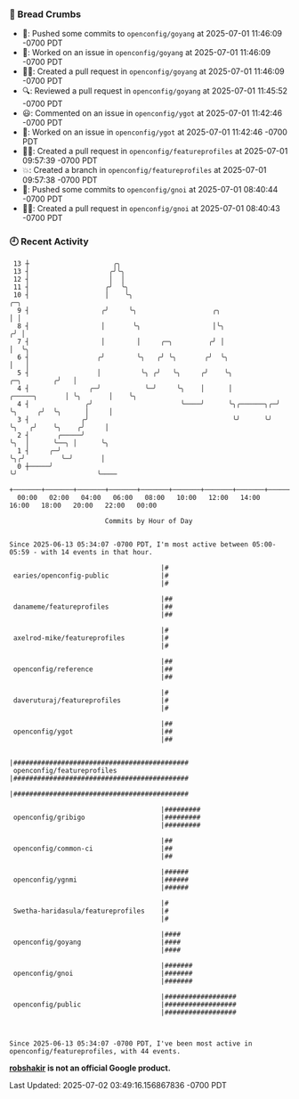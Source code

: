 ### 🍞 Bread Crumbs

 * 🚢: Pushed some commits to `openconfig/goyang` at 2025-07-01 11:46:09 -0700 PDT
 * 👀: Worked on an issue in `openconfig/goyang` at 2025-07-01 11:46:09 -0700 PDT
 * ✍🏼: Created a pull request in `openconfig/goyang` at 2025-07-01 11:46:09 -0700 PDT
 * 🔍: Reviewed a pull request in  `openconfig/goyang` at 2025-07-01 11:45:52 -0700 PDT
 * 😃: Commented on an issue in `openconfig/ygot` at 2025-07-01 11:42:46 -0700 PDT
 * 👀: Worked on an issue in `openconfig/ygot` at 2025-07-01 11:42:46 -0700 PDT
 * ✍🏼: Created a pull request in `openconfig/featureprofiles` at 2025-07-01 09:57:39 -0700 PDT
 * 💥: Created a branch in `openconfig/featureprofiles` at 2025-07-01 09:57:38 -0700 PDT
 * 🚢: Pushed some commits to `openconfig/gnoi` at 2025-07-01 08:40:44 -0700 PDT
 * ✍🏼: Created a pull request in `openconfig/gnoi` at 2025-07-01 08:40:43 -0700 PDT

### 🕘 Recent Activity
```
 13 ┼                     ╭╮
 13 ┤                    ╭╯╰╮
 12 ┤                    │  │
 11 ┤                   ╭╯  ╰╮
 10 ┤                   │    ╰╮                                                               ╭─╮
  9 ┤                  ╭╯     ╰╮                   ╭╮                                         │ │
  8 ┤                  │       ╰╮                  │╰╮                                       ╭╯ │
  7 ┤                  │        │     ╭─╮         ╭╯ │                                       │  ╰╮
  6 ┤                 ╭╯        ╰╮   ╭╯ ╰╮       ╭╯  ╰╮                                      │   │
  5 ┤                 │          ╰╮ ╭╯   ╰╮     ╭╯    ╰╮                         ╭─╮        ╭╯   │
  4 ┤               ╭─╯           ╰─╯     ╰╮    │      │           ╭─────╮       │ ╰╮       │    ╰╮
  4 ┤              ╭╯                      ╰────╯      ╰╮╭──────╮╭─╯     ╰╮     ╭╯  ╰╮      │     │
  3 ┤             ╭╯                                    ╰╯      ╰╯        ╰╮   ╭╯    ╰╮    ╭╯     │
  2 ┤       ╭─────╯                                                        ╰╮  │      ╰──╮ │      ╰╮
  1 ┤     ╭─╯                                                               ╰╮╭╯         ╰─╯       │
  0 ┼─────╯                                                                  ╰╯                    ╰────
    +───────+───────+───────+───────+───────+───────+───────+───────+───────+───────+───────+───────+────
  00:00   02:00   04:00   06:00   08:00   10:00   12:00   14:00   16:00   18:00   20:00   22:00   00:00   

						Commits by Hour of Day


Since 2025-06-13 05:34:07 -0700 PDT, I'm most active between 05:00-05:59 - with 14 events in that hour.

```



```
                                      |#
 earies/openconfig-public             |#
                                      |#

                                      |##
 danameme/featureprofiles             |##
                                      |##

                                      |#
 axelrod-mike/featureprofiles         |#
                                      |#

                                      |##
 openconfig/reference                 |##
                                      |##

                                      |#
 daveruturaj/featureprofiles          |#
                                      |#

                                      |##
 openconfig/ygot                      |##
                                      |##

                                      |############################################
 openconfig/featureprofiles           |############################################
                                      |############################################

                                      |#########
 openconfig/gribigo                   |#########
                                      |#########

                                      |##
 openconfig/common-ci                 |##
                                      |##

                                      |######
 openconfig/ygnmi                     |######
                                      |######

                                      |#
 Swetha-haridasula/featureprofiles    |#
                                      |#

                                      |####
 openconfig/goyang                    |####
                                      |####

                                      |#######
 openconfig/gnoi                      |#######
                                      |#######

                                      |##################
 openconfig/public                    |##################
                                      |##################



Since 2025-06-13 05:34:07 -0700 PDT, I've been most active in openconfig/featureprofiles, with 44 events.

```
**[robshakir](mailto:robjs@google.com) is not an official Google product.**  


Last Updated: 2025-07-02 03:49:16.156867836 -0700 PDT
